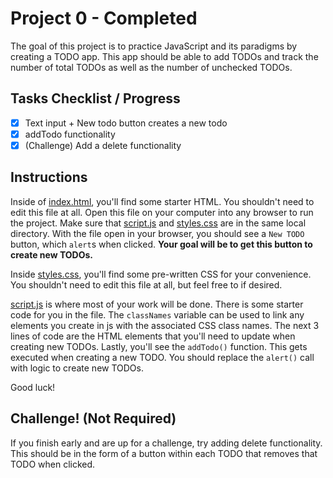 

# Project 0 - Completed
The goal of this project is to practice JavaScript and its paradigms by creating
a TODO app. This app should be able to add TODOs and track the number of total
TODOs as well as the number of unchecked TODOs.

## Tasks Checklist / Progress
- [x] Text input +  New todo button creates a new todo
- [x] addTodo functionality
- [x] (Challenge) Add a delete functionality

## Instructions
Inside of [index.html](index.html), you'll find some starter HTML. You shouldn't
need to edit this file at all. Open this file on your computer into any browser
to run the project. Make sure that [script.js](script.js) and [styles.css](styles.css)
are in the same local directory. With the file open in your browser, you should
see a `New TODO` button, which `alert`s when clicked. **Your goal will be to get
this button to create new TODOs.**

Inside [styles.css](styles.css), you'll find some pre-written CSS for your
convenience. You shouldn't need to edit this file at all, but feel free to if
desired.

[script.js](script.js) is where most of your work will be done. There is some
starter code for you in the file. The `classNames` variable can be used to link
any elements you create in js with the associated CSS class names. The next 3
lines of code are the HTML elements that you'll need to update when creating new
TODOs. Lastly, you'll see the `addTodo()` function. This gets executed when
creating a new TODO. You should replace the `alert()` call with logic to create
new TODOs.

Good luck!

## Challenge! (Not Required)
If you finish early and are up for a challenge, try adding delete functionality.
This should be in the form of a button within each TODO that removes that TODO
when clicked. 


